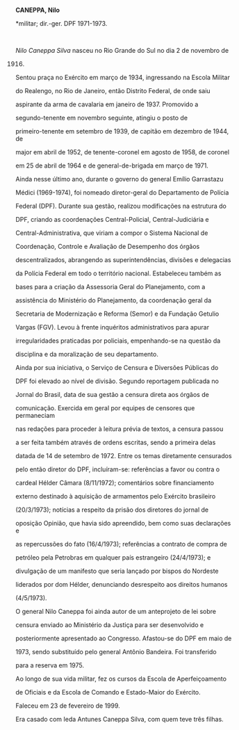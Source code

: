 **CANEPPA, Nilo**



\*militar; dir.-ger. DPF 1971-1973.



 



*Nilo Caneppa Silva* nasceu no Rio Grande do Sul no dia 2 de novembro de

1916.



Sentou praça no Exército em março de 1934, ingressando na Escola Militar

do Realengo, no Rio de Janeiro, então Distrito Federal, de onde saiu

aspirante da arma de cavalaria em janeiro de 1937. Promovido a

segundo-tenente em novembro seguinte, atingiu o posto de

primeiro-tenente em setembro de 1939, de capitão em dezembro de 1944, de

major em abril de 1952, de tenente-coronel em agosto de 1958, de coronel

em 25 de abril de 1964 e de general-de-brigada em março de 1971.



Ainda nesse último ano, durante o governo do general Emílio Garrastazu

Médici (1969-1974), foi nomeado diretor-geral do Departamento de Polícia

Federal (DPF). Durante sua gestão, realizou modificações na estrutura do

DPF, criando as coordenações Central-Policial, Central-Judiciária e

Central-Administrativa, que viriam a compor o Sistema Nacional de

Coordenação, Controle e Avaliação de Desempenho dos órgãos

descentralizados, abrangendo as superintendências, divisões e delegacias

da Polícia Federal em todo o território nacional. Estabeleceu também as

bases para a criação da Assessoria Geral do Planejamento, com a

assistência do Ministério do Planejamento, da coordenação geral da

Secretaria de Modernização e Reforma (Semor) e da Fundação Getulio

Vargas (FGV). Levou à frente inquéritos administrativos para apurar

irregularidades praticadas por policiais, empenhando-se na questão da

disciplina e da moralização de seu departamento.



Ainda por sua iniciativa, o Serviço de Censura e Diversões Públicas do

DPF foi elevado ao nível de divisão. Segundo reportagem publicada no

Jornal do Brasil, data de sua gestão a censura direta aos órgãos de

comunicação. Exercida em geral por equipes de censores que permaneciam

nas redações para proceder à leitura prévia de textos, a censura passou

a ser feita também através de ordens escritas, sendo a primeira delas

datada de 14 de setembro de 1972. Entre os temas diretamente censurados

pelo então diretor do DPF, incluíram-se: referências a favor ou contra o

cardeal Hélder Câmara (8/11/1972); comentários sobre financiamento

externo destinado à aquisição de armamentos pelo Exército brasileiro

(20/3/1973); notícias a respeito da prisão dos diretores do jornal de

oposição Opinião, que havia sido apreendido, bem como suas declarações e

as repercussões do fato (16/4/1973); referências a contrato de compra de

petróleo pela Petrobras em qualquer país estrangeiro (24/4/1973); e

divulgação de um manifesto que seria lançado por bispos do Nordeste

liderados por dom Hélder, denunciando desrespeito aos direitos humanos

(4/5/1973).



O general Nilo Caneppa foi ainda autor de um anteprojeto de lei sobre

censura enviado ao Ministério da Justiça para ser desenvolvido e

posteriormente apresentado ao Congresso. Afastou-se do DPF em maio de

1973, sendo substituído pelo general Antônio Bandeira. Foi transferido

para a reserva em 1975.



Ao longo de sua vida militar, fez os cursos da Escola de Aperfeiçoamento

de Oficiais e da Escola de Comando e Estado-Maior do Exército.



Faleceu em 23 de fevereiro de 1999.



Era casado com Ieda Antunes Caneppa Silva, com quem teve três filhas.



 



